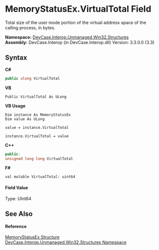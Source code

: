 # MemoryStatusEx.VirtualTotal Field
 

Total size of the user mode portion of the virtual address space of the calling process, in bytes.

**Namespace:**&nbsp;<a href="N_DevCase_Interop_Unmanaged_Win32_Structures">DevCase.Interop.Unmanaged.Win32.Structures</a><br />**Assembly:**&nbsp;DevCase.Interop (in DevCase.Interop.dll) Version: 3.3.0.0 (3.3)

## Syntax

**C#**<br />
``` C#
public ulong VirtualTotal
```

**VB**<br />
``` VB
Public VirtualTotal As ULong
```

**VB Usage**<br />
``` VB Usage
Dim instance As MemoryStatusEx
Dim value As ULong

value = instance.VirtualTotal

instance.VirtualTotal = value
```

**C++**<br />
``` C++
public:
unsigned long long VirtualTotal
```

**F#**<br />
``` F#
val mutable VirtualTotal: uint64
```


#### Field Value
Type: UInt64

## See Also


#### Reference
<a href="T_DevCase_Interop_Unmanaged_Win32_Structures_MemoryStatusEx">MemoryStatusEx Structure</a><br /><a href="N_DevCase_Interop_Unmanaged_Win32_Structures">DevCase.Interop.Unmanaged.Win32.Structures Namespace</a><br />